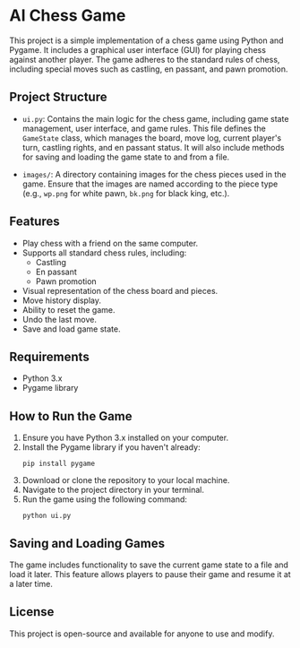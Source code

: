 # AI Chess Game

This project is a simple implementation of a chess game using Python and Pygame. It includes a graphical user interface (GUI) for playing chess against another player. The game adheres to the standard rules of chess, including special moves such as castling, en passant, and pawn promotion.

## Project Structure

- `ui.py`: Contains the main logic for the chess game, including game state management, user interface, and game rules. This file defines the `GameState` class, which manages the board, move log, current player's turn, castling rights, and en passant status. It will also include methods for saving and loading the game state to and from a file.
  
- `images/`: A directory containing images for the chess pieces used in the game. Ensure that the images are named according to the piece type (e.g., `wp.png` for white pawn, `bk.png` for black king, etc.).

## Features

- Play chess with a friend on the same computer.
- Supports all standard chess rules, including:
  - Castling
  - En passant
  - Pawn promotion
- Visual representation of the chess board and pieces.
- Move history display.
- Ability to reset the game.
- Undo the last move.
- Save and load game state.

## Requirements

- Python 3.x
- Pygame library

## How to Run the Game

1. Ensure you have Python 3.x installed on your computer.
2. Install the Pygame library if you haven't already:
   ```
   pip install pygame
   ```
3. Download or clone the repository to your local machine.
4. Navigate to the project directory in your terminal.
5. Run the game using the following command:
   ```
   python ui.py
   ```

## Saving and Loading Games

The game includes functionality to save the current game state to a file and load it later. This feature allows players to pause their game and resume it at a later time.

## License

This project is open-source and available for anyone to use and modify.